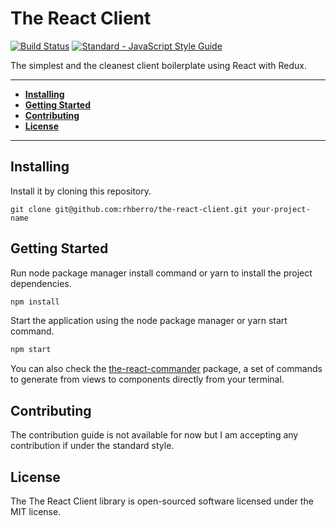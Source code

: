 # The React Client

[![Build Status](https://travis-ci.org/rhberro/the-react-client.svg?branch=master)](https://travis-ci.org/rhberro/the-react-client)
[![Standard - JavaScript Style Guide](https://img.shields.io/badge/code%20style-standard-brightgreen.svg)](http://standardjs.com/)

The simplest and the cleanest client boilerplate using React with Redux.

---

- [**Installing**](#installing)
- [**Getting Started**](#getting-started)
- [**Contributing**](#contributing)
- [**License**](#license)

---

## Installing

Install it by cloning this repository.

```
git clone git@github.com:rhberro/the-react-client.git your-project-name
```

## Getting Started

Run node package manager install command or yarn to install the project dependencies.

```js
npm install
```

Start the application using the node package manager or yarn start command.

```js
npm start
```

You can also check the [the-react-commander](https://github.com/rhberro/the-react-commander) package, a set of commands to  generate from views to components directly from your terminal.

## Contributing

The contribution guide is not available for now but I am accepting any contribution if under the standard style.

## License

The The React Client library is open-sourced software licensed under the MIT license.
